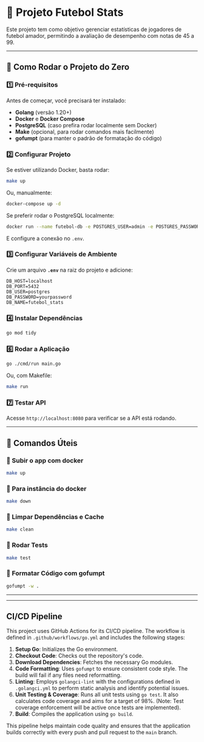 # 📌 Projeto Futebol Stats

Este projeto tem como objetivo gerenciar estatísticas de jogadores de futebol amador, permitindo a avaliação de desempenho com notas de 45 a 99.

---

## 🚀 Como Rodar o Projeto do Zero

### **1️⃣ Pré-requisitos**
Antes de começar, você precisará ter instalado:
- **Golang** (versão 1.20+)
- **Docker** e **Docker Compose**
- **PostgreSQL** (caso prefira rodar localmente sem Docker)
- **Make** (opcional, para rodar comandos mais facilmente)
- **gofumpt** (para manter o padrão de formatação do código)

### **2️⃣ Configurar Projeto**
Se estiver utilizando Docker, basta rodar:
```sh
make up
```
Ou, manualmente:
```sh
docker-compose up -d
```
Se preferir rodar o PostgreSQL localmente:
```sh
docker run --name futebol-db -e POSTGRES_USER=admin -e POSTGRES_PASSWORD=admin -e POSTGRES_DB=futebol_stats -p 5432:5432 -d postgres
```

E configure a conexão no `.env`.

### **3️⃣ Configurar Variáveis de Ambiente**
Crie um arquivo **`.env`** na raiz do projeto e adicione:
```env
DB_HOST=localhost
DB_PORT=5432
DB_USER=postgres
DB_PASSWORD=yourpassword
DB_NAME=futebol_stats
```

### **4️⃣ Instalar Dependências**
```sh
go mod tidy
```

### **6️⃣ Rodar a Aplicação**
```sh
go ./cmd/run main.go
```
Ou, com Makefile:
```sh
make run
```

### **7️⃣ Testar API**
Acesse `http://localhost:8080` para verificar se a API está rodando.

---

## 📌 Comandos Úteis

### **🚀 Subir o app com docker**
```sh
make up
```
### **🛑 Para instância do docker**
```sh
make down
```
### **🧹 Limpar Dependências e Cache**
```sh
make clean
```
### **🔄 Rodar Tests**
```sh
make test
```
### **📝 Formatar Código com gofumpt**
```sh
gofumpt -w .
```

---

---

## CI/CD Pipeline

This project uses GitHub Actions for its CI/CD pipeline. The workflow is defined in `.github/workflows/go.yml` and includes the following stages:

1.  **Setup Go**: Initializes the Go environment.
2.  **Checkout Code**: Checks out the repository's code.
3.  **Download Dependencies**: Fetches the necessary Go modules.
4.  **Code Formatting**: Uses `gofumpt` to ensure consistent code style. The build will fail if any files need reformatting.
5.  **Linting**: Employs `golangci-lint` with the configurations defined in `.golangci.yml` to perform static analysis and identify potential issues.
6.  **Unit Testing & Coverage**: Runs all unit tests using `go test`. It also calculates code coverage and aims for a target of 98%. (Note: Test coverage enforcement will be active once tests are implemented).
7.  **Build**: Compiles the application using `go build`.

This pipeline helps maintain code quality and ensures that the application builds correctly with every push and pull request to the `main` branch.
